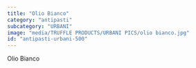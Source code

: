 ```yaml
---
title: "Olio Bianco"
category: "antipasti"
subcategory: "URBANI"
image: "media/TRUFFLE PRODUCTS/URBANI PICS/olio bianco.jpg"
id: "antipasti-urbani-500"
---
```


Olio Bianco
